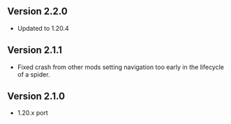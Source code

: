 ## Version 2.2.0
- Updated to 1.20.4

## Version 2.1.1
- Fixed crash from other mods setting navigation too early in the lifecycle of a spider.

## Version 2.1.0
- 1.20.x port